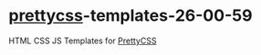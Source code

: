 # [prettycss](https://26.00-59.com/en/pretty-css/)-templates-26-00-59
HTML CSS JS Templates for [PrettyCSS](https://26.00-59.com/en/pretty-css/)
